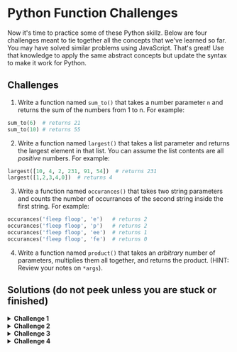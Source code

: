 # Python Function Challenges

Now it's time to practice some of these Python skillz. Below are four challenges meant to tie together all the concepts that we've learned so far. You may have solved similar problems using JavaScript. That's great! Use that knowledge to apply the same abstract concepts but update the syntax to make it work for Python.

## Challenges

1. Write a function named `sum_to()` that takes a number parameter `n` and returns the sum of the numbers from 1 to n. For example:

```python
sum_to(6)  # returns 21
sum_to(10) # returns 55
```

2. Write a function named `largest()` that takes a list parameter and returns the largest element in that list. You can assume the list contents are all *positive* numbers. For example:

```python
largest([10, 4, 2, 231, 91, 54])  # returns 231
largest([1,2,3,4,0])  # returns 4
```

3. Write a function named `occurances()` that takes two string parameters and counts the number of occurrances of the second string inside the first string. For example:

```python
occurances('fleep floop', 'e')   # returns 2
occurances('fleep floop', 'p')   # returns 2
occurances('fleep floop', 'ee')  # returns 1
occurances('fleep floop', 'fe')  # returns 0
```

4. Write a function named `product()` that takes an *arbitrary* number of parameters, multiplies them all together, and returns the product. (HINT: Review your notes on `*args`).

## Solutions (do not peek unless you are stuck or finished)

<details>
  <summary><strong>Challenge 1</strong></summary>

  ```python
  def sum_to(num):
    sum = 0
    for i in range(num + 1):
      sum += i
    return sum
  ```
</details>

<details>
  <summary><strong>Challenge 2</strong></summary>

  ```python
  def largest(ls):
    largest = 0
    for num in ls:
      if num > largest:
        largest = num
    return largest
  ```
</details>

<details>
  <summary><strong>Challenge 3</strong></summary>

  ```python
  def occurances(string, substr):
    mismatch = False
    count = 0
    # Check to see if the substr exists in the string at all
    if substr in string:
      # If it does, start looking through the string
      for i in range( len(string) ):
        # If the string character matches the first char in substr...
        if string[i] == substr[0]:
          # Loop through substr to see if the rest of the chars match
          for j in range( len(substr) ):
            if substr[j] != string[i + j]:
              # If they ever don't match along rhe lengtrh of the substr, then mark a mismatch
              mismatch = True
              break;
          # If there were no mismatches, we can up the occurance count by 1
          if not mismatch:
            count += 1
    # Finally return the count
    return count
  ```
</details>

<details>
  <summary><strong>Challenge 4</strong></summary>

  ```python
  def product(*args):
    product = 1
    for arg in args:
      product *= arg
    return product
  ```
</details>
